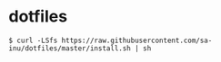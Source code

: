# dotfiles

```
$ curl -LSfs https://raw.githubusercontent.com/sa-inu/dotfiles/master/install.sh | sh
```

